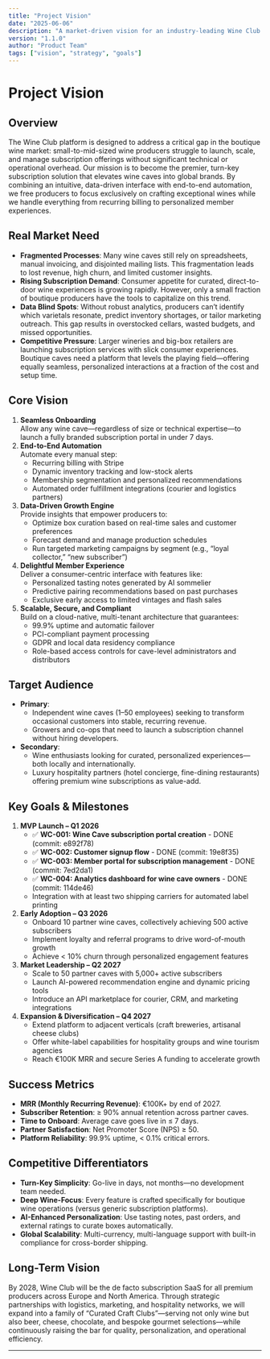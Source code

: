 ```yaml
---
title: "Project Vision"
date: "2025-06-06"
description: "A market-driven vision for an industry-leading Wine Club subscription platform"
version: "1.1.0"
author: "Product Team"
tags: ["vision", "strategy", "goals"]
---
```


# Project Vision

## Overview
The Wine Club platform is designed to address a critical gap in the boutique wine market: small-to-mid-sized wine producers struggle to launch, scale, and manage subscription offerings without significant technical or operational overhead. Our mission is to become the premier, turn-key subscription solution that elevates wine caves into global brands. By combining an intuitive, data-driven interface with end-to-end automation, we free producers to focus exclusively on crafting exceptional wines while we handle everything from recurring billing to personalized member experiences.

## Real Market Need
- **Fragmented Processes**: Many wine caves still rely on spreadsheets, manual invoicing, and disjointed mailing lists. This fragmentation leads to lost revenue, high churn, and limited customer insights.
- **Rising Subscription Demand**: Consumer appetite for curated, direct-to-door wine experiences is growing rapidly. However, only a small fraction of boutique producers have the tools to capitalize on this trend.
- **Data Blind Spots**: Without robust analytics, producers can’t identify which varietals resonate, predict inventory shortages, or tailor marketing outreach. This gap results in overstocked cellars, wasted budgets, and missed opportunities.
- **Competitive Pressure**: Larger wineries and big-box retailers are launching subscription services with slick consumer experiences. Boutique caves need a platform that levels the playing field—offering equally seamless, personalized interactions at a fraction of the cost and setup time.

## Core Vision
1. **Seamless Onboarding**  
   Allow any wine cave—regardless of size or technical expertise—to launch a fully branded subscription portal in under 7 days.  
2. **End-to-End Automation**  
   Automate every manual step:  
   - Recurring billing with Stripe  
   - Dynamic inventory tracking and low-stock alerts  
   - Membership segmentation and personalized recommendations  
   - Automated order fulfillment integrations (courier and logistics partners)  
3. **Data-Driven Growth Engine**  
   Provide insights that empower producers to:  
   - Optimize box curation based on real-time sales and customer preferences  
   - Forecast demand and manage production schedules  
   - Run targeted marketing campaigns by segment (e.g., “loyal collector,” “new subscriber”)  
4. **Delightful Member Experience**  
   Deliver a consumer-centric interface with features like:  
   - Personalized tasting notes generated by AI sommelier  
   - Predictive pairing recommendations based on past purchases  
   - Exclusive early access to limited vintages and flash sales  
5. **Scalable, Secure, and Compliant**  
   Build on a cloud-native, multi-tenant architecture that guarantees:  
   - 99.9% uptime and automatic failover  
   - PCI-compliant payment processing  
   - GDPR and local data residency compliance  
   - Role-based access controls for cave-level administrators and distributors

## Target Audience
- **Primary**:  
  - Independent wine caves (1–50 employees) seeking to transform occasional customers into stable, recurring revenue.  
  - Growers and co-ops that need to launch a subscription channel without hiring developers.
- **Secondary**:  
  - Wine enthusiasts looking for curated, personalized experiences—both locally and internationally.  
  - Luxury hospitality partners (hotel concierge, fine-dining restaurants) offering premium wine subscriptions as value-add.

## Key Goals & Milestones
1. **MVP Launch – Q1 2026**  
   - ✅ **WC-001: Wine Cave subscription portal creation** - DONE (commit: e892f78)
   - ✅ **WC-002: Customer signup flow** - DONE (commit: 19e8f35)
   - ✅ **WC-003: Member portal for subscription management** - DONE (commit: 7ed2da1)
   - ✅ **WC-004: Analytics dashboard for wine cave owners** - DONE (commit: 114de46)
   - Integration with at least two shipping carriers for automated label printing  
2. **Early Adoption – Q3 2026**  
   - Onboard 10 partner wine caves, collectively achieving 500 active subscribers  
   - Implement loyalty and referral programs to drive word-of-mouth growth  
   - Achieve < 10% churn through personalized engagement features  
3. **Market Leadership – Q2 2027**  
   - Scale to 50 partner caves with 5,000+ active subscribers  
   - Launch AI-powered recommendation engine and dynamic pricing tools  
   - Introduce an API marketplace for courier, CRM, and marketing integrations  
4. **Expansion & Diversification – Q4 2027**  
   - Extend platform to adjacent verticals (craft breweries, artisanal cheese clubs)  
   - Offer white-label capabilities for hospitality groups and wine tourism agencies  
   - Reach €100K MRR and secure Series A funding to accelerate growth

## Success Metrics
- **MRR (Monthly Recurring Revenue)**: €100K+ by end of 2027.  
- **Subscriber Retention**: ≥ 90% annual retention across partner caves.  
- **Time to Onboard**: Average cave goes live in ≤ 7 days.  
- **Partner Satisfaction**: Net Promoter Score (NPS) ≥ 50.  
- **Platform Reliability**: 99.9% uptime, < 0.1% critical errors.

## Competitive Differentiators
- **Turn-Key Simplicity**: Go-live in days, not months—no development team needed.  
- **Deep Wine-Focus**: Every feature is crafted specifically for boutique wine operations (versus generic subscription platforms).  
- **AI-Enhanced Personalization**: Use tasting notes, past orders, and external ratings to curate boxes automatically.  
- **Global Scalability**: Multi-currency, multi-language support with built-in compliance for cross-border shipping.

## Long-Term Vision
By 2028, Wine Club will be the de facto subscription SaaS for all premium producers across Europe and North America. Through strategic partnerships with logistics, marketing, and hospitality networks, we will expand into a family of “Curated Craft Clubs”—serving not only wine but also beer, cheese, chocolate, and bespoke gourmet selections—while continuously raising the bar for quality, personalization, and operational efficiency.

---
